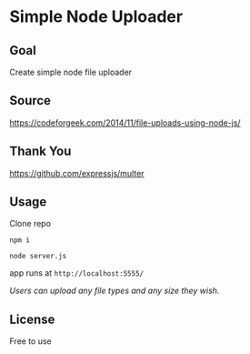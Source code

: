 # Simple Node Uploader

## Goal
Create simple node file uploader

## Source
https://codeforgeek.com/2014/11/file-uploads-using-node-js/

## Thank You
https://github.com/expressjs/multer

## Usage
Clone repo

`npm i`

`node server.js`

app runs at `http://localhost:5555/`

*Users can upload any file types and any size they wish.*

## License
Free to use

